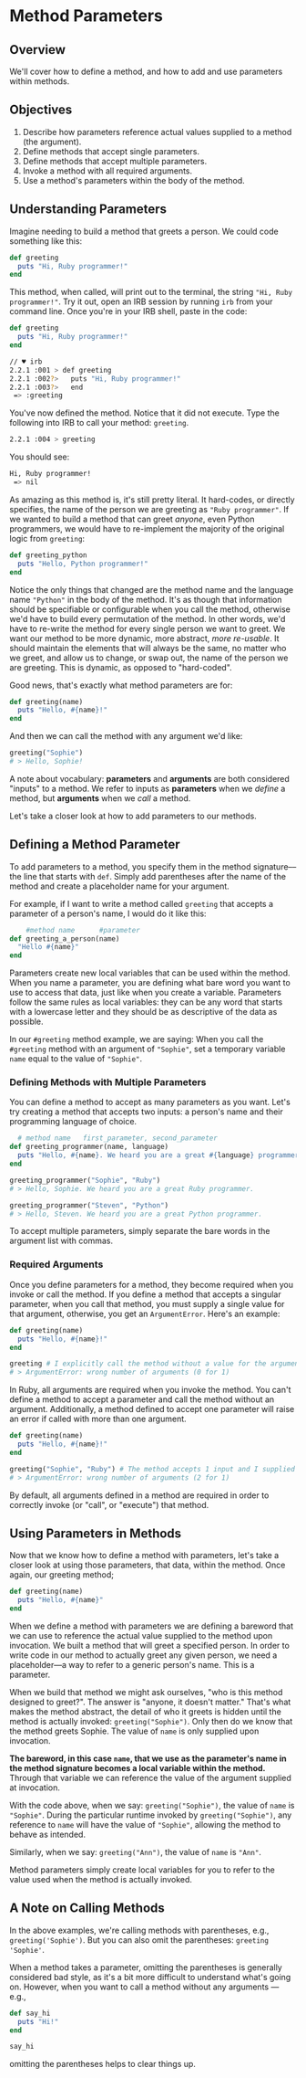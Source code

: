 # Method Parameters

## Overview

We'll cover how to define a method, and how to add and use parameters within methods.

## Objectives

1. Describe how parameters reference actual values supplied to a method (the argument).
2. Define methods that accept single parameters.
3. Define methods that accept multiple parameters.
4. Invoke a method with all required arguments.
6. Use a method's parameters within the body of the method.

## Understanding Parameters

Imagine needing to build a method that greets a person. We could code something like this:

```ruby
def greeting
  puts "Hi, Ruby programmer!"
end
```

This method, when called, will print out to the terminal, the string `"Hi, Ruby programmer!"`. Try it out, open an IRB session by running `irb` from your command line. Once you're in your IRB shell, paste in the code:

```ruby
def greeting
  puts "Hi, Ruby programmer!"
end
```

```bash
// ♥ irb
2.2.1 :001 > def greeting
2.2.1 :002?>   puts "Hi, Ruby programmer!"
2.2.1 :003?>   end
 => :greeting
```

You've now defined the method. Notice that it did not execute. Type the following into IRB to call your method: `greeting`.

```bash
2.2.1 :004 > greeting
```

You should see:

```bash
Hi, Ruby programmer!
 => nil
```

As amazing as this method is, it's still pretty literal. It hard-codes, or directly specifies, the name of the person we are greeting as `"Ruby programmer"`. If we wanted to build a method that can greet *anyone*, even Python programmers, we would have to re-implement the majority of the original logic from `greeting`:

```ruby
def greeting_python
  puts "Hello, Python programmer!"
end
```

Notice the only things that changed are the method name and the language name `"Python"` in the body of the method. It's as though that information should be specifiable or configurable when you call the method, otherwise we'd have to build every permutation of the method. In other words, we'd have to re-write the method for every single person we want to greet. We want our method to be more dynamic, more abstract, *more re-usable*. It should maintain the elements that will always be the same, no matter who we greet, and allow us to change, or swap out, the name of the person we are greeting. This is dynamic, as opposed to "hard-coded".

Good news, that's exactly what method parameters are for:

```ruby
def greeting(name)
  puts "Hello, #{name}!"
end
```

And then we can call the method with any argument we'd like:

```ruby
greeting("Sophie")
# > Hello, Sophie!
```

A note about vocabulary: **parameters** and **arguments** are both considered "inputs" to a method.  We refer to inputs as **parameters** when we _define_ a method, but **arguments** when we _call_ a method.

Let's take a closer look at how to add parameters to our methods.

## Defining a Method Parameter

To add parameters to a method, you specify them in the method signature––the line that starts with `def`. Simply add parentheses after the name of the method and create a placeholder name for your argument.

For example, if I want to write a method called `greeting` that accepts a parameter of a person's name, I would do it like this:

```ruby
    #method name      #parameter
def greeting_a_person(name)
  "Hello #{name}"
end
```

Parameters create new local variables that can be used within the method. When you name a parameter, you are defining what bare word you want to use to access that data, just like when you create a variable. Parameters follow the same rules as local variables: they can be any word that starts with a lowercase letter and they should be as descriptive of the data as possible.

In our `#greeting` method example, we are saying: When you call the `#greeting` method with an argument of `"Sophie"`, set a temporary variable `name` equal to the value of `"Sophie"`.


### Defining Methods with Multiple Parameters

You can define a method to accept as many parameters as you want. Let's try creating a method that accepts two inputs: a person's name and their programming language of choice.

```ruby
  # method name   first_parameter, second_parameter
def greeting_programmer(name, language)
  puts "Hello, #{name}. We heard you are a great #{language} programmer."
end

greeting_programmer("Sophie", "Ruby")
# > Hello, Sophie. We heard you are a great Ruby programmer.

greeting_programmer("Steven", "Python")
# > Hello, Steven. We heard you are a great Python programmer.
```

To accept multiple parameters, simply separate the bare words in the argument list with commas.

### Required Arguments

Once you define parameters for a method, they become required when you invoke or call the method. If you define a method that accepts a singular parameter, when you call that method, you must supply a single value for that argument, otherwise, you get an `ArgumentError`. Here's an example:

```ruby
def greeting(name)
  puts "Hello, #{name}!"
end

greeting # I explicitly call the method without a value for the argument `name`
# > ArgumentError: wrong number of arguments (0 for 1)
```

In Ruby, all arguments are required when you invoke the method. You can't define a method to accept a parameter and call the method without an argument. Additionally, a method defined to accept one parameter will raise an error if called with more than one argument.


```ruby
def greeting(name)
  puts "Hello, #{name}!"
end

greeting("Sophie", "Ruby") # The method accepts 1 input and I supplied 2.
# > ArgumentError: wrong number of arguments (2 for 1)
```

By default, all arguments defined in a method are required in order to correctly invoke (or "call", or "execute") that method.

## Using Parameters in Methods

Now that we know how to define a method with parameters, let's take a closer look at using those parameters, that data, within the method. Once again, our greeting method;

```ruby
def greeting(name)
  puts "Hello, #{name}"
end
```

When we define a method with parameters we are defining a bareword that we can use to reference the actual value supplied to the method upon invocation. We built a method that will greet a specified person. In order to write code in our method to actually greet any given person, we need a placeholder––a way to refer to a generic person's name. This is a parameter.

When we build that method we might ask ourselves, "who is this method designed to greet?". The answer is "anyone, it doesn't matter." That's what makes the method abstract, the detail of who it greets is hidden until the method is actually invoked: `greeting("Sophie")`. Only then do we know that the method greets Sophie. The value of `name` is only supplied upon invocation.

**The bareword, in this case `name`, that we use as the parameter's name in the method signature becomes a local variable within the method.** Through that variable we can reference the value of the argument supplied at invocation.

With the code above, when we say: `greeting("Sophie")`, the value of `name` is `"Sophie"`. During the particular runtime invoked by `greeting("Sophie")`, any reference to `name` will have the value of `"Sophie"`, allowing the method to behave as intended.

Similarly, when we say: `greeting("Ann")`, the value of `name` is `"Ann"`.

Method parameters simply create local variables for you to refer to the value used when the method is actually invoked.

## A Note on Calling Methods

In the above examples, we're calling methods with parentheses, e.g., `greeting('Sophie')`. But you can also omit the parentheses: `greeting 'Sophie'`.

When a method takes a parameter, omitting the parentheses is generally considered bad style, as it's a bit more difficult to understand what's going on. However, when you want to call a method without any arguments — e.g.,


```ruby
def say_hi
  puts "Hi!"
end

say_hi
```

omitting the parentheses helps to clear things up. 